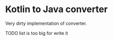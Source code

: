 # Kotlin to Java converter

Very dirty implementation of converter.

TODO list is too big for write it